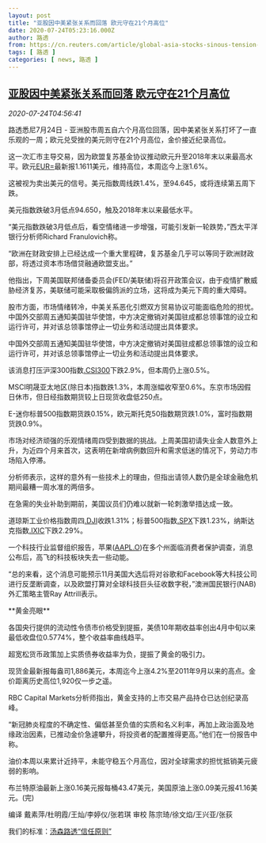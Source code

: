 ```yaml
---
layout: post
title: "亚股因中美紧张关系而回落 欧元守在21个月高位"
date: 2020-07-24T05:23:16.000Z
author: 路透
from: https://cn.reuters.com/article/global-asia-stocks-sinous-tension-0724-idCNKCS24P0BN
tags: [ 路透 ]
categories: [ news, 路透 ]
---
```

<!--1595568196000-->
[亚股因中美紧张关系而回落 欧元守在21个月高位](https://cn.reuters.com/article/global-asia-stocks-sinous-tension-0724-idCNKCS24P0BN)
------

<div>
<div><i>2020-07-24T04:56:41</i></div><div class="StandardArticleBody_body"><p>路透悉尼7月24日 - 亚洲股市周五自六个月高位回落，因中美紧张关系打坏了一直乐观的一周；欧元兑受挫的美元则守在21个月高位，金价接近纪录高位。 </p><p>这一次汇市主导交易，因为欧盟复苏基金协议推动欧元升至2018年末以来最高水平。欧元<a href="/investing/currencies/quote?srcCurr=EUR&destCurr=USD">EUR=</a>最新报1.1611美元，维持高位，本周迄今上涨1.6%。 </p><p>这被视为卖出美元的信号。美元指数周线跌1.4%，至94.645，或将连续第五周下跌。 </p><p>美元指数跌破3月低点94.650，触及2018年末以来最低水平。 </p><p>“美元指数跌破3月低点后，看空情绪进一步增强，可能引发新一轮跌势，”西太平洋银行分析师Richard Franulovich称。 </p><p>“欧洲在财政安排上已经达成一个重大里程碑，复苏基金几乎可以等同于欧洲财政部，将透过资本市场借贷融通欧盟支出。” </p><p>他指出，下周美国联邦储备委员会(FED/美联储)将召开政策会议，由于疫情扩散威胁经济复苏，美联储可能采取极偏鸽派的立场，这将成为美元下周的重大障碍。 </p><p>股市方面，市场情绪转冷，中美关系恶化引燃双方贸易协议可能面临危险的担忧。中国外交部周五通知美国驻华使馆，中方决定撤销对美国驻成都总领事馆的设立和运行许可，并对该总领事馆停止一切业务和活动提出具体要求。 </p><p>中国外交部周五通知美国驻华使馆，中方决定撤销对美国驻成都总领事馆的设立和运行许可，并对该总领事馆停止一切业务和活动提出具体要求。 </p><p>该消息打压沪深300指数<a href="/investing/markets/index?symbol=.CSI300">.CSI300</a>下跌2.9%，但本周仍上涨0.5%。 </p><p>MSCI明晟亚太地区(除日本)指数跌1.3%，本周涨幅收窄至0.6%。东京市场因假日休市，但日经指数期货较上日现货收盘低250点。 </p><p>E-迷你标普500指数期货跌0.15%，欧元斯托克50指数期货跌1.0%，富时指数期货跌0.9%。 </p><p>市场对经济顽强的乐观情绪周四受到数据的挑战。上周美国初请失业金人数意外上升，为近四个月来首次，这表明在新增病例数回升和需求低迷的情况下，劳动力市场陷入停滞。 </p><p>分析师表示，这样的意外有一些技术上的理由，但指出请领人数仍是全球金融危机期间最糟一周水准的两倍多。 </p><p>在急需的失业补助到期前，美国议员们仍难以就新一轮刺激举措达成一致。 </p><p>道琼斯工业价格指数周四<a href="/investing/markets/index?symbol=.DJI">.DJI</a>收跌1.31%；标普500指数<a href="/investing/markets/index?symbol=.SPX">.SPX</a>下跌1.23%，纳斯达克指数<a href="/investing/markets/index?symbol=.IXIC">.IXIC</a>下跌2.29%。 </p><p>一个科技行业监督组织报告，苹果(<span id="symbol_AAPL.O_4"><a href="//www.reuters.com/companies/AAPL.O">AAPL.O</a></span>)在多个州面临消费者保护调查，消息公布后，高飞的科技板块失去一些动能。 </p><p>“总的来看，这个消息可能预示11月美国大选后将对谷歌和Facebook等大科技公司进行反垄断调查，以及欧盟打算对全球科技巨头征收数字税，”澳洲国民银行(NAB)外汇策略主管Ray Attrill表示。 </p><p>**黄金亮眼** </p><p>各国央行提供的流动性令债市价格受到提振，美债10年期收益率创出4月中旬以来最低收盘位0.5774%，整个收益率曲线趋平。 </p><p>超宽松货币政策加上实质债券收益率为负，提振了黄金的吸引力。 </p><p>现货金最新报每盎司1,886美元，本周迄今上涨4.2%至2011年9月以来的高点。金价距离历史高位1,920仅一步之遥。 </p><p>RBC Capital Markets分析师指出，黄金支持的上市交易产品持仓已达创纪录高峰。 </p><p>“新冠肺炎程度的不确定性、偏低甚至负值的实质和名义利率，再加上政治面及地缘政治因素，已推动金价急遽攀升，将投资者的配置推得更高。”他们在一份报告中称。 </p><p>油价本周以来累计近持平，未能守稳五个月高位，因对全球需求的担忧抵销美元疲弱的影响。 </p><p>布兰特原油最新上涨0.16美元报每桶43.47美元，美国原油上涨0.09美元报41.16美元。(完) </p><div class="Attribution_container"><div class="Attribution_attribution"><p class="Attribution_content">编译 戴素萍/杜明霞/王灿/李婷仪/张若琪 审校 陈宗琦/徐文焰/王兴亚/张荻 </p></div></div><div class="StandardArticleBody_trustBadgeContainer"><span class="StandardArticleBody_trustBadgeTitle">我们的标准：</span><span class="trustBadgeUrl"><a href="https://www.thomsonreuters.cn/content/dam/openweb/documents/pdf/china/brochures/about-us-1.pdf">汤森路透“信任原则”</a></span></div></div>
</div>
